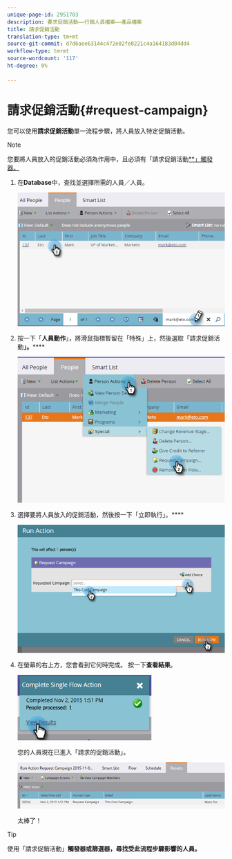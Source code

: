 ```yaml
---
unique-page-id: 2951703
description: 要求促銷活動——行銷人員檔案——產品檔案
title: 請求促銷活動
translation-type: tm+mt
source-git-commit: d7d6aee63144c472e02fe0221c4a164183d04dd4
workflow-type: tm+mt
source-wordcount: '117'
ht-degree: 0%

---
```



# 請求促銷活動{#request-campaign}

您可以使用&#x200B;**請求促銷活動**&#x200B;單一流程步驟，將人員放入特定促銷活動。

>[!NOTE]
>
>您要將人員放入的促銷活動必須為作用中，且必須有「請求促銷活動[**」觸發器。](../../../../product-docs/core-marketo-concepts/smart-campaigns/using-smart-campaigns/setting-up-a-trigger-smart-campaign-for-sales-using-campaign-is-requested.md)

1. 在&#x200B;**Database**&#x200B;中，查找並選擇所需的人員／人員。

   ![](assets/one-5.png)

1. 按一下「**人員動作**」，將滑鼠指標暫留在「特殊」上，然後選取「請求促銷活動&#x200B;**」。******

   ![](assets/two-5.png)

1. 選擇要將人員放入的促銷活動，然後按一下「立即執行」。****

   ![](assets/three-4.png)

1. 在螢幕的右上方，您會看到它何時完成。 按一下&#x200B;**查看結果**。

   ![](assets/four-4.png)

   您的人員現在已進入「請求的促銷活動」。

   ![](assets/five-1.png)

   太棒了！

>[!TIP]
>
>使用「請求促銷活動」**觸發器或篩選器，尋找受此流程步驟影響的人員。**

